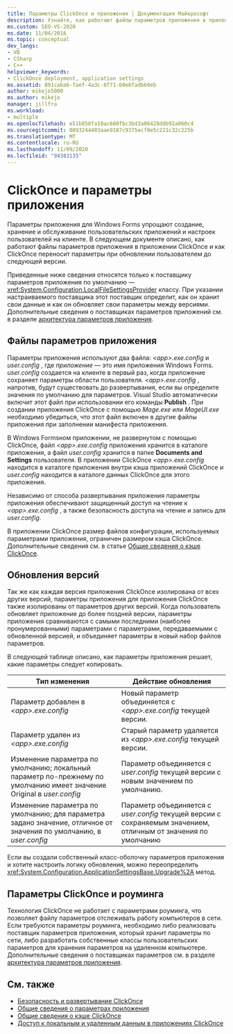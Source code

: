 ```yaml
---
title: Параметры ClickOnce и приложения | Документация Майкрософт
description: Узнайте, как работают файлы параметров приложения в приложении ClickOnce и как ClickOnce переносит параметры при обновлении пользователем до следующей версии.
ms.custom: SEO-VS-2020
ms.date: 11/04/2016
ms.topic: conceptual
dev_langs:
- VB
- CSharp
- C++
helpviewer_keywords:
- ClickOnce deployment, application settings
ms.assetid: 891caba6-faef-4a3c-8f71-60e6fadb60eb
author: mikejo5000
ms.author: mikejo
manager: jillfra
ms.workload:
- multiple
ms.openlocfilehash: e51b850fa10ac660fbc3bd3a06428ddb92a060c4
ms.sourcegitcommit: 0893244403aae9187c9375ecf0e5c221c32c225b
ms.translationtype: MT
ms.contentlocale: ru-RU
ms.lasthandoff: 11/09/2020
ms.locfileid: "94383135"
---
```

# <a name="clickonce-and-application-settings"></a>ClickOnce и параметры приложения
Параметры приложения для Windows Forms упрощают создание, хранение и обслуживание пользовательских приложений и настроек пользователей на клиенте. В следующем документе описано, как работают файлы параметров приложения в приложении ClickOnce и как ClickOnce переносит параметры при обновлении пользователем до следующей версии.

 Приведенные ниже сведения относятся только к поставщику параметров приложения по умолчанию — <xref:System.Configuration.LocalFileSettingsProvider> классу. При указании настраиваемого поставщика этот поставщик определит, как он хранит свои данные и как он обновляет свои параметры между версиями. Дополнительные сведения о поставщиках параметров приложений см. в разделе [архитектура параметров приложения](/dotnet/framework/winforms/advanced/application-settings-architecture).

## <a name="application-settings-files"></a>Файлы параметров приложения
 Параметры приложения используют два файла: *\<app>.exe.config* и *user.config* , где *приложение* — это имя приложения Windows Forms. *user.config* создается на клиенте в первый раз, когда приложение сохраняет параметры области пользователя. *\<app>.exe.config* , напротив, будут существовать до развертывания, если вы определите значения по умолчанию для параметров. Visual Studio автоматически включит этот файл при использовании его команды **Publish** . При создании приложения ClickOnce с помощью *Mage.exe* или *MageUI.exe* необходимо убедиться, что этот файл включен в другие файлы приложения при заполнении манифеста приложения.

 В Windows Formsном приложении, не развернутом с помощью ClickOnce, файл *\<app>.exe.config* приложения хранится в каталоге приложения, а файл *user.config* хранится в папке **Documents and Settings** пользователя. В приложении ClickOnce *\<app>.exe.config* находится в каталоге приложения внутри кэша приложений ClickOnce и *user.config* находится в каталоге данных ClickOnce для этого приложения.

 Независимо от способа развертывания приложения параметры приложения обеспечивают защищенный доступ на чтение к *\<app>.exe.config* , а также безопасность доступа на чтение и запись для *user.config*.

 В приложении ClickOnce размер файлов конфигурации, используемых параметрами приложения, ограничен размером кэша ClickOnce. Дополнительные сведения см. в статье [Общие сведения о кэше ClickOnce](../deployment/clickonce-cache-overview.md).

## <a name="version-upgrades"></a>Обновления версий
 Так же как каждая версия приложения ClickOnce изолирована от всех других версий, параметры приложения для приложения ClickOnce также изолированы от параметров других версий. Когда пользователь обновляет приложение до более поздней версии, параметры приложения сравниваются с самыми последними (наиболее пронумерованными) параметрами с параметрами, передаваемыми с обновленной версией, и объединяет параметры в новый набор файлов параметров.

 В следующей таблице описано, как параметры приложения решает, какие параметры следует копировать.

|Тип изменения|Действие обновления|
|--------------------|--------------------|
|Параметр добавлен в *\<app>.exe.config*|Новый параметр объединяется с *\<app>.exe.config* текущей версии.|
|Параметр удален из *\<app>.exe.config*|Старый параметр удаляется из *\<app>.exe.config* текущей версии.|
|Изменение параметра по умолчанию; локальный параметр по-прежнему по умолчанию имеет значение Original в *user.config*|Параметр объединяется с *user.config* текущей версии с новым значением по умолчанию.|
|Изменение параметра по умолчанию; для параметра задано значение, отличное от значения по умолчанию, в *user.config*|Параметр объединяется с *user.config* текущей версии с сохраняемым значением, отличным от значения по умолчанию|

Если вы создали собственный класс-оболочку параметров приложения и хотите настроить логику обновления, можно переопределить <xref:System.Configuration.ApplicationSettingsBase.Upgrade%2A> метод.

## <a name="clickonce-and-roaming-settings"></a>Параметры ClickOnce и роуминга
 Технология ClickOnce не работает с параметрами роуминга, что позволяет файлу параметров отслеживать работу компьютеров в сети. Если требуются параметры роуминга, необходимо либо реализовать поставщик параметров приложения, который хранит параметры по сети, либо разработать собственные классы пользовательских параметров для хранения параметров на удаленном компьютере. Дополнительные сведения о поставщиках параметров см. в разделе [архитектура параметров приложения](/dotnet/framework/winforms/advanced/application-settings-architecture).

## <a name="see-also"></a>См. также
- [Безопасность и развертывание ClickOnce](../deployment/clickonce-security-and-deployment.md)
- [Общие сведения о параметрах приложения](/dotnet/framework/winforms/advanced/application-settings-overview)
- [Общие сведения о кэше ClickOnce](../deployment/clickonce-cache-overview.md)
- [Доступ к локальным и удаленным данным в приложениях ClickOnce](../deployment/accessing-local-and-remote-data-in-clickonce-applications.md)